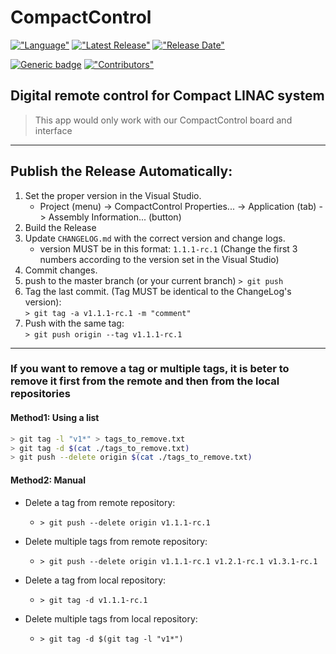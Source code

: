 # CompactControl

[!["Language"](https://img.shields.io/github/languages/top/saeeddiscovery/CompactControl.svg?style=for-the-badge)](https://docs.microsoft.com/en-us/dotnet/csharp)
[!["Latest Release"](https://img.shields.io/github/v/release/saeeddiscovery/CompactControl.svg?style=for-the-badge)](https://github.com/saeeddiscovery/CompactControl/releases/latest)
[!["Release Date"](https://img.shields.io/github/release-date/saeeddiscovery/CompactControl.svg?style=for-the-badge)](https://github.com/saeeddiscovery/CompactControl/releases/latest)

[![Generic badge](https://img.shields.io/badge/Company-AitinTech-blue.svg?style=for-the-badge)](http://AitinTech.ir/)
[!["Contributors"](https://img.shields.io/github/contributors/saeeddiscovery/CompactControl.svg?style=for-the-badge)](https://github.com/saeeddiscovery/CompactControl/graphs/contributors)



## Digital remote control for Compact LINAC system

> This app would only work with our CompactControl board and interface

-------------------------
## Publish the Release Automatically:

1. Set the proper version in the Visual Studio.
    - Project (menu) -> CompactControl Properties... -> Application (tab) -> Assembly Information... (button)
2. Build the Release
3. Update ```CHANGELOG.md``` with the correct version and change logs.
    - version MUST be in this format: ```1.1.1-rc.1``` (Change the first 3 numbers according to the version set in the Visual Studio)
4. Commit changes.
5. push to the master branch (or your current branch)
    ```> git push```
6. Tag the last commit. (Tag MUST be identical to the ChangeLog's version):  
    ```> git tag -a v1.1.1-rc.1 -m "comment"```
7. Push with the same tag:   
    ```> git push origin --tag v1.1.1-rc.1```

-------------------------
### If you want to remove a tag or multiple tags, it is beter to remove it first from the remote and then from the local repositories

#### Method1: Using a list
``` bash
> git tag -l "v1*" > tags_to_remove.txt
> git tag -d $(cat ./tags_to_remove.txt)
> git push --delete origin $(cat ./tags_to_remove.txt)
```

#### Method2: Manual
- Delete a tag from remote repository:
    - ```> git push --delete origin v1.1.1-rc.1```
- Delete multiple tags from remote repository: 
    - ```> git push --delete origin v1.1.1-rc.1 v1.2.1-rc.1 v1.3.1-rc.1```

- Delete a tag from local repository: 
    - ```> git tag -d v1.1.1-rc.1```
- Delete multiple tags from local repository: 
    - ```> git tag -d $(git tag -l "v1*")```
	



